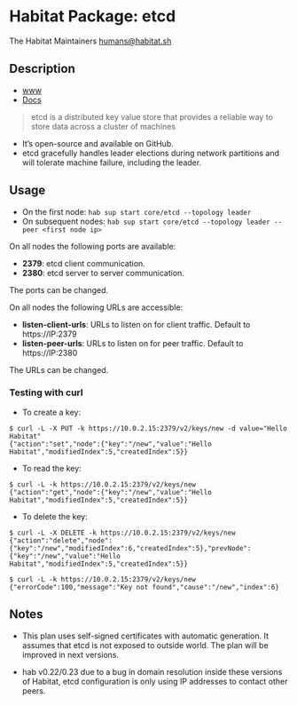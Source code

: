 # Habitat Package: etcd
The Habitat Maintainers <humans@habitat.sh>

## Description

- [www](https://coreos.com/etcd)
- [Docs](https://coreos.com/etcd/docs/latest/)

> etcd is a distributed key value store that provides a reliable way to store data across a cluster of machines

- It’s open-source and available on GitHub.
- etcd gracefully handles leader elections during network partitions and will tolerate machine failure, including the leader.


## Usage

- On the first node: `hab sup start core/etcd --topology leader`
- On subsequent nodes: `hab sup start core/etcd --topology leader --peer <first node ip>`

On all nodes the following ports are available:

- **2379**: etcd client communication.
- **2380**: etcd server to server communication.

The ports can be changed.


On all nodes the following URLs are accessible:
- **listen-client-urls**: URLs to listen on for client traffic. Default to https://IP:2379
- **listen-peer-urls**: URLs to listen on for peer traffic. Default to https://IP:2380

The URLs can be changed.


### Testing with curl

- To create a key:
```
$ curl -L -X PUT -k https://10.0.2.15:2379/v2/keys/new -d value="Hello Habitat"
{"action":"set","node":{"key":"/new","value":"Hello Habitat","modifiedIndex":5,"createdIndex":5}}
```


- To read the key:
```
$ curl -L -k https://10.0.2.15:2379/v2/keys/new
{"action":"get","node":{"key":"/new","value":"Hello Habitat","modifiedIndex":5,"createdIndex":5}}
```


- To delete the key:
```
$ curl -L -X DELETE -k https://10.0.2.15:2379/v2/keys/new
{"action":"delete","node":{"key":"/new","modifiedIndex":6,"createdIndex":5},"prevNode":{"key":"/new","value":"Hello Habitat","modifiedIndex":5,"createdIndex":5}}
```


```
$ curl -L -k https://10.0.2.15:2379/v2/keys/new
{"errorCode":100,"message":"Key not found","cause":"/new","index":6}
```

## Notes

- This plan uses self-signed certificates with automatic generation. It assumes that
etcd is not exposed to outside world. The plan will be improved in next versions.

- hab v0.22/0.23 due to a bug in domain resolution inside these versions
of Habitat, etcd configuration is only using IP addresses to contact
other peers.
